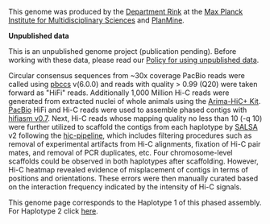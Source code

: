 This genome was produced by the [Department Rink](https://www.mpinat.mpg.de/rink) at the [Max Planck Institute for Multidisciplinary Sciences](https://www.mpinat.mpg.de/) and [PlanMine](https://planmine.mpinat.mpg.de/).

**Unpublished data**

This is an unpublished genome project (publication pending). Before working with these data, please read our [Policy for using unpublished data](https://parasite.wormbase.org/info/about/datausage.html).
  
Circular consensus sequences from ~30x coverage PacBio reads were called using [pbccs](https://ccs.how/) v(6.0.0) and reads with quality > 0.99 (Q20) were taken forward as "HiFi" reads.  Additionally 1,000 Million Hi-C reads were generated from extracted nuclei of whole animals using the [Arima-HiC+ Kit](https://arimagenomics.com/products/genome-wide-hic/). [PacBio](https://www.pacb.com/) HiFi and Hi-C reads were used to assemble phased contigs with [hifiasm v0.7](https://doi.org/10.1038/s41592-020-01056-5). Next, Hi-C reads whose mapping quality no less than 10 (-q 10) were further utilized to scaffold the contigs from each haplotype by [SALSA](https://github.com/marbl/SALSA) v2 following the [hic-pipeline](https://github.com/esrice/hic-pipeline), which includes filtering procedures such as removal of experimental artifacts from Hi-C alignments, fixation of Hi-C pair mates, and removal of PCR duplicates, etc. Four chromosome-level scaffolds could be observed in both haplotypes after scaffolding. However, Hi-C heatmap revealed evidence of misplacement of contigs in terms of positions and orientations. These errors were then manually curated based on the interaction frequency indicated by the intensity of Hi-C signals.
  
This genome page corresponds to the Haplotype 1 of this phased assembly. For Haplotype 2 click [here](https://parasite.wormbase.org/Schmidtea_mediterranea_s2f19h2prjna885486).
